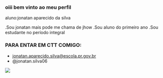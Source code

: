 ### oiii bem vinto ao meu perfil

aluno:jonatan aparecido da silva

.Sou jonatan mais pode me chama de jhow
.Sou aluno do primeiro ano 
.Sou estudante no período integral 

### PARA ENTAR EM CTT COMIGO:

- jonatan.aparecido.silva@escola.pr.gov.br
- @jonatan.silva06

![](https://media.tenor.com/KhtaBX-rWXIAAAAd/lmao-laughing.gif)

